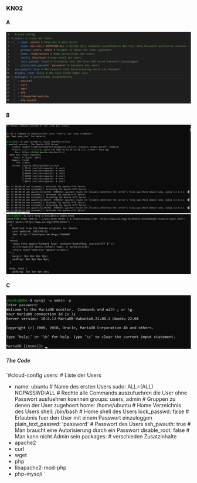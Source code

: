 ### KN02
#### A
![Bild von ka was](A/YAML_A.png)
#### B
![Bild von ka was](B/Status_B.png)
![Bild von ka was](B/Web.png)
#### C
![Bild von ka was](C/Admin_DB_Enter.png)
##### The Code
`#cloud-config
users: # Liste der Users
  - name: ubuntu # Name des ersten Users
    sudo: ALL=(ALL) NOPASSWD:ALL # Rechte alle Commands auszufuehren die User ohne Passwort ausfuehren koennen
    groups: users, admin # Gruppen zu denen der User zugehoert
    home: /home/ubuntu # Home Verzeichnis des Users
    shell: /bin/bash # Home shell des Users
    lock_passwd: false # Erlaubnis fuer den User mit einem Passwort einzuloggen
    plain_text_passwd: 'password' # Passwort des Users
ssh_pwauth: true # Man braucht eine Autorisierung durch ein Passwort
disable_root: false # Man kann nicht Admin sein
packages: # verschieden Zusatzinhalte
  - apache2 
  - curl 
  - wget 
  - php 
  - libapache2-mod-php 
  - php-mysqli
 `
